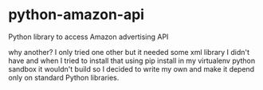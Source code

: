 python-amazon-api
=================

Python library to access Amazon advertising API

why another? I only tried one other but it needed some xml library I didn't have and when
I tried to install that using pip install in my virtualenv python sandbox it wouldn't
build so I decided to write my own and make it depend only on standard Python libraries.
